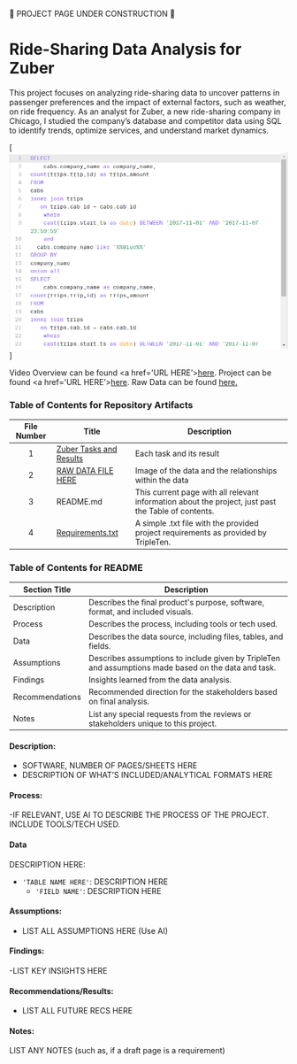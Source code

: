 🚧 PROJECT PAGE UNDER CONSTRUCTION 🚧

# Ride-Sharing Data Analysis for Zuber

This project focuses on analyzing ride-sharing data to uncover patterns in passenger preferences and the impact of external factors, such as weather, on ride frequency. As an analyst for Zuber, a new ride-sharing company in Chicago, I studied the company’s database and competitor data using SQL to identify trends, optimize services, and understand market dynamics.


[<img src="https://github.com/SakinahJ/Data_Projects_TripleTen/blob/main/Images/SQL%20Ecommerce1.png" alt="First Sheet of Project**">]

Video Overview can be found <a href='URL HERE’><u>here</u>.</a>
Project can be found <a href='URL HERE’><u>here</u>.</a>
Raw Data can be found <a href='URL HERE'><u>here</u>.</a>

### Table of Contents for Repository Artifacts
| File Number | Title | Description |
| :-----------: | ----------- |----------- |
| 1 | [Zuber Tasks and Results](https://docs.google.com/document/d/18yeuLe5ncimN3pTB99yw3jiHhuXYfKfJDhuY_dBeS84/edit?usp=sharing) | Each task and its result  |
| 2 | [RAW DATA FILE HERE](https://github.com/SakinahJ/Data_Projects_TripleTen/blob/main/Images/tablescheme.png) | Image of the data and the relationships within the data |
| 3 | README.md | This current page with all relevant information about the project, just past the Table of contents. |
| 4 | [Requirements.txt](https://github.com/SakinahJ/Data_Projects_TripleTen/blob/main/Ecommerce/Requirements.txt) | A simple .txt file with the provided project requirements as provided by TripleTen. |

### Table of Contents for README
| Section Title | Description |
| ----------- |----------- |
| Description | Describes the final product's purpose, software, format, and included visuals. |
| Process | Describes the process, including tools or tech used. |
| Data | Describes the data source, including files, tables, and fields. |
| Assumptions | Describes assumptions to include given by TripleTen and assumptions made based on the data and task. |
| Findings | Insights learned from the data analysis. |
| Recommendations | Recommended direction for the stakeholders based on final analysis. |
| Notes | List any special requests from the reviews or stakeholders unique to this project. |

#### Description:
- SOFTWARE, NUMBER OF PAGES/SHEETS HERE
- DESCRIPTION OF WHAT’S INCLUDED/ANALYTICAL FORMATS HERE

#### Process:
-IF RELEVANT, USE AI TO DESCRIBE THE PROCESS OF THE PROJECT. INCLUDE TOOLS/TECH USED.

#### Data
DESCRIPTION HERE:
- `'TABLE NAME HERE'`: DESCRIPTION HERE
    - `'FIELD NAME'`: DESCRIPTION HERE

#### Assumptions:
- LIST ALL ASSUMPTIONS HERE (Use AI)


#### Findings:
-LIST KEY INSIGHTS HERE

#### Recommendations/Results:
- LIST ALL FUTURE RECS HERE

#### Notes:
LIST ANY NOTES (such as, if a draft page is a requirement)

